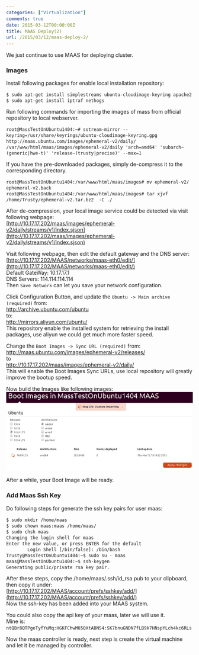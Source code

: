 ```yaml
---
categories: ["Virtualization"]
comments: true
date: 2015-03-12T00:00:00Z
title: MAAS Deploy(2)
url: /2015/03/12/maas-deploy-2/
---
```


We just continue to use MAAS for deploying cluster.      
### Images
Install following packages for enable local installation repository:     

```
$ sudo apt-get install simplestreams ubuntu-cloudimage-keyring apache2
$ sudo apt-get install iptraf nethogs

```
Run following commands for importing the images of mass from official repository to local webserver.     

```
root@MassTestOnUbuntu1404:~# sstream-mirror --keyring=/usr/share/keyrings/ubuntu-cloudimage-keyring.gpg http://maas.ubuntu.com/images/ephemeral-v2/daily/ /var/www/html/maas/images/ephemeral-v2/daily 'arch=amd64' 'subarch~(generic|hwe-t)' 'release~(trusty|precise)' --max=1

```
If you have the pre-downloaded packages, simply de-compress it to the corresponding directory.     

```
root@MassTestOnUbuntu1404:/var/www/html/maas/images# mv ephemeral-v2/ ephemeral-v2.back
root@MassTestOnUbuntu1404:/var/www/html/maas/images# tar xjvf /home/Trusty/ephemeral-v2.tar.bz2  -C ./

```
After de-compression, your local image service could be detected via visit following webpage:    
[http://10.17.17.202/maas/images/ephemeral-v2/daily/streams/v1/index.sjson](http://10.17.17.202/maas/images/ephemeral-v2/daily/streams/v1/index.sjson)    

Visit following webpage, then edit the default gateway and the DNS server:    
[http://10.17.17.202/MAAS/networks/maas-eth0/edit/](http://10.17.17.202/MAAS/networks/maas-eth0/edit/)    
Default GateWay:   10.17.17.1    
DNS Servers: 114.114.114.114     
Then `Save Network` can let you save your network configuration.    

Click Configuration Button, and update the `Ubuntu -> Main archive (required)` from:    
http://archive.ubuntu.com/ubuntu     
to:    
http://mirrors.aliyun.com/ubuntu/    
This repository enable the installed system for retrieving the install packages, use aliyun we could get much more faster speed.    

Change the `Boot Images -> Sync URL (required)` from:    
http://maas.ubuntu.com/images/ephemeral-v2/releases/    
to     
http://10.17.17.202/maas/images/ephemeral-v2/daily/   
This will enable the Boot Images Sync URLs, use local repository will greatly improve the bootup speed.  

Now build the Images like following images:    
![/images/2015_03_12_19_23_06_942x396.jpg](/images/2015_03_12_19_23_06_942x396.jpg)    

After a while, your Boot Image will be ready.    

### Add Maas Ssh Key
Do following steps for generate the ssh key pairs for user maas:    

```
$ sudo mkdir /home/maas
$ sudo chown maas:maas /home/maas/
$ sudo chsh maas
Changing the login shell for maas
Enter the new value, or press ENTER for the default
        Login Shell [/bin/false]: /bin/bash
Trusty@MassTestOnUbuntu1404:~$ sudo su - maas
maas@MassTestOnUbuntu1404:~$ ssh-keygen 
Generating public/private rsa key pair.

```
After these steps, copy the /home/maas/.ssh/id_rsa.pub to your clipboard, then copy it under:    
[http://10.17.17.202/MAAS/account/prefs/sshkey/add/](http://10.17.17.202/MAAS/account/prefs/sshkey/add/)   
Now the ssh-key has been added into your MAAS system.   

You could also copy the api key of your maas, later we will use it.    
Mine is:   `ntQBr8QTPgeTyfYuMq:HGKFChwM65QXtABNS4:SK7bnuGNDN7fLB9k7HNspYLch4kc6RLs`    

Now the maas controller is ready, next step is create the virtual machine and let it be managed by controller.    
